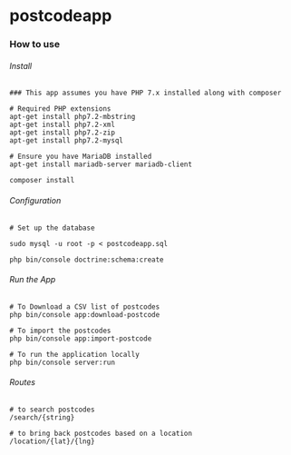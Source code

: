 # postcodeapp

### How to use

###### Install

```
### This app assumes you have PHP 7.x installed along with composer

# Required PHP extensions
apt-get install php7.2-mbstring
apt-get install php7.2-xml
apt-get install php7.2-zip
apt-get install php7.2-mysql

# Ensure you have MariaDB installed
apt-get install mariadb-server mariadb-client

composer install
```

###### Configuration

```
# Set up the database

sudo mysql -u root -p < postcodeapp.sql

php bin/console doctrine:schema:create
```

###### Run the App

```
# To Download a CSV list of postcodes
php bin/console app:download-postcode

# To import the postcodes
php bin/console app:import-postcode

# To run the application locally
php bin/console server:run

```

###### Routes
```
# to search postcodes
/search/{string}

# to bring back postcodes based on a location
/location/{lat}/{lng}
```
